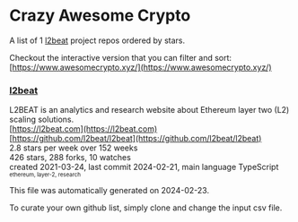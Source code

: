 # Crazy Awesome Crypto
A list of 1 [l2beat](https://github.com/l2beat) project repos ordered by stars.  

Checkout the interactive version that you can filter and sort: 
[https://www.awesomecrypto.xyz/](https://www.awesomecrypto.xyz/)  


### [l2beat](https://github.com/l2beat/l2beat)  
L2BEAT is an analytics and research website about Ethereum layer two (L2) scaling solutions.  
[https://l2beat.com](https://l2beat.com)  
[https://github.com/l2beat/l2beat](https://github.com/l2beat/l2beat)  
2.8 stars per week over 152 weeks  
426 stars, 288 forks, 10 watches  
created 2021-03-24, last commit 2024-02-21, main language TypeScript  
<sub><sup>ethereum, layer-2, research</sup></sub>


This file was automatically generated on 2024-02-23.  

To curate your own github list, simply clone and change the input csv file.  